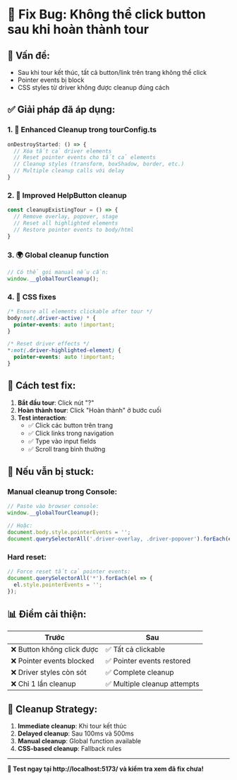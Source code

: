 # 🔧 Fix Bug: Không thể click button sau khi hoàn thành tour

## 🐛 **Vấn đề:**
- Sau khi tour kết thúc, tất cả button/link trên trang không thể click
- Pointer events bị block
- CSS styles từ driver không được cleanup đúng cách

## ✅ **Giải pháp đã áp dụng:**

### 1. 🧹 **Enhanced Cleanup trong tourConfig.ts**
```typescript
onDestroyStarted: () => {
  // Xóa tất cả driver elements
  // Reset pointer events cho tất cả elements
  // Cleanup styles (transform, boxShadow, border, etc.)
  // Multiple cleanup calls với delay
}
```

### 2. 🔄 **Improved HelpButton cleanup**
```typescript
const cleanupExistingTour = () => {
  // Remove overlay, popover, stage
  // Reset all highlighted elements
  // Restore pointer events to body/html
}
```

### 3. 🌍 **Global cleanup function**
```typescript
// Có thể gọi manual nếu cần:
window.__globalTourCleanup();
```

### 4. 🎨 **CSS fixes**
```css
/* Ensure all elements clickable after tour */
body:not(.driver-active) * {
  pointer-events: auto !important;
}

/* Reset driver effects */
*:not(.driver-highlighted-element) {
  pointer-events: auto !important;
}
```

## 🧪 **Cách test fix:**

1. **Bắt đầu tour**: Click nút "?" 
2. **Hoàn thành tour**: Click "Hoàn thành" ở bước cuối
3. **Test interaction**: 
   - ✅ Click các button trên trang
   - ✅ Click links trong navigation  
   - ✅ Type vào input fields
   - ✅ Scroll trang bình thường

## 🚨 **Nếu vẫn bị stuck:**

### **Manual cleanup trong Console:**
```javascript
// Paste vào browser console:
window.__globalTourCleanup();

// Hoặc:
document.body.style.pointerEvents = '';
document.querySelectorAll('.driver-overlay, .driver-popover').forEach(el => el.remove());
```

### **Hard reset:**
```javascript
// Force reset tất cả pointer events:
document.querySelectorAll('*').forEach(el => {
  el.style.pointerEvents = '';
});
```

## 📊 **Điểm cải thiện:**

| Trước | Sau |
|--------|-----|
| ❌ Button không click được | ✅ Tất cả clickable |
| ❌ Pointer events blocked | ✅ Pointer events restored |
| ❌ Driver styles còn sót | ✅ Complete cleanup |
| ❌ Chỉ 1 lần cleanup | ✅ Multiple cleanup attempts |

## 🔄 **Cleanup Strategy:**

1. **Immediate cleanup**: Khi tour kết thúc
2. **Delayed cleanup**: Sau 100ms và 500ms 
3. **Manual cleanup**: Global function available
4. **CSS-based cleanup**: Fallback rules

---

**🎯 Test ngay tại http://localhost:5173/ và kiểm tra xem đã fix chưa!**